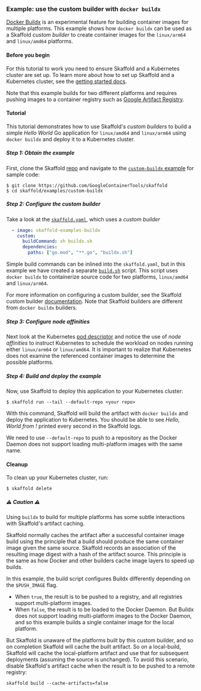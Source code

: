 ### Example: use the custom builder with `docker buildx`

[Docker Buildx](https://github.com/docker/buildx#buildx) is an
experimental feature for building container images for multiple
platforms.  This example shows how `docker buildx` can be used as
a Skaffold _custom builder_ to create container images for the
`linux/arm64` and `linux/amd64` platforms.


#### Before you begin

For this tutorial to work you need to ensure Skaffold and a Kubernetes
cluster are set up.  To learn more about how to set up Skaffold and
a Kubernetes cluster, see the [getting started docs](https://skaffold.dev/docs/getting-started).

Note that this example builds for two different platforms and
requires pushing images to a container registry such as
[Google Artifact Registry](https://cloud.google.com/artifact-registry).

#### Tutorial

This tutorial demonstrates how to use Skaffold's _custom builders_
to build a simple _Hello World_ Go application for `linux/amd64`
and `linux/arm64` using `docker buildx` and deploy it to a Kubernetes
cluster.

##### Step 1: Obtain the example

First, clone the Skaffold [repo](https://github.com/GoogleContainerTools/skaffold)
and navigate to the [`custom-buildx` example](https://github.com/GoogleContainerTools/skaffold/tree/master/examples/custom) for sample code:

```shell
$ git clone https://github.com/GoogleContainerTools/skaffold
$ cd skaffold/examples/custom-buildx
```

##### Step 2: Configure the custom builder

Take a look at the [`skaffold.yaml`](skaffold.yaml), which uses a
_custom builder_
```yaml
  - image: skaffold-examples-buildx
    custom:
      buildCommand: sh buildx.sh
      dependencies:
        paths: ["go.mod", "**.go", "buildx.sh"]
```

Simple build commands can be inlined into the `skaffold.yaml`, but
in this example we have created a separate [`build.sh`](build.sh)
script.  This script uses `docker buildx` to containerize
source code for two platforms, `linux/amd64` and `linux/arm64`.

For more information on configuring a custom builder, see the Skaffold custom
builder [documentation](https://skaffold.dev/docs/how-tos/builders/#custom-build-script-run-locally).
Note that Skaffold builders are different from `docker buildx` builders.


##### Step 3: Configure node affinities

Next look at the Kubernetes [pod descriptor](k8s/pod.yaml) and notice
the use of _node affinities_ to instruct Kubernetes to schedule the workload
on nodes running either `linux/arm64` or `linux/amd64`.  It is important
to realize that Kubernetes does not examine the referenced container images
to determine the possible platforms.


##### Step 4: Build and deploy the example

Now, use Skaffold to deploy this application to your Kubernetes cluster:

```shell
$ skaffold run --tail --default-repo <your repo>
```

With this command, Skaffold will build the artifact with `docker buildx`
and deploy the application to Kubernetes.  You should be able to
see *Hello, World from <OS><ARCH>!* printed every second in the Skaffold logs.

We need to use `--default-repo` to push to a repository as the
Docker Daemon does not support loading multi-platform images with
the same name.


#### Cleanup

To clean up your Kubernetes cluster, run:

```shell
$ skaffold delete
```


##### &#x26A0; Caution &#x26A0;

Using `buildx` to build for multiple platforms has some subtle
interactions with Skaffold's artifact caching.

Skaffold normally caches the artifact after a successful container
image build using the principle that a build should produce the
same container image given the same source.  Skaffold records an
association of the resulting image digest with a hash of the artifact
source.  This principle is the same as how Docker and other builders
cache image layers to speed up builds.

In this example, the build script configures Buildx differently
depending on the `$PUSH_IMAGE` flag. 

  - When `true`, the result is to be pushed to a registry, and all
    registries support multi-platform images. 
  - When `false`, the result is to be loaded to the Docker Daemon. 
    But Buildx does not support loading multi-platform images to
    the Docker Daemon, and so this example builds a single container
    image for the local platform.

But Skaffold is unaware of the platforms built by this custom builder,
and so on completion Skaffold will cache the built artifact.  So on
a local-build, Skaffold will cache the local-platform artifact and
use that for subsequent deployments (assuming the source is unchanged).
To avoid this scenario, disable Skaffold's artifact cache when the
result is to be pushed to a remote registry:
```
skaffold build --cache-artifacts=false
```

